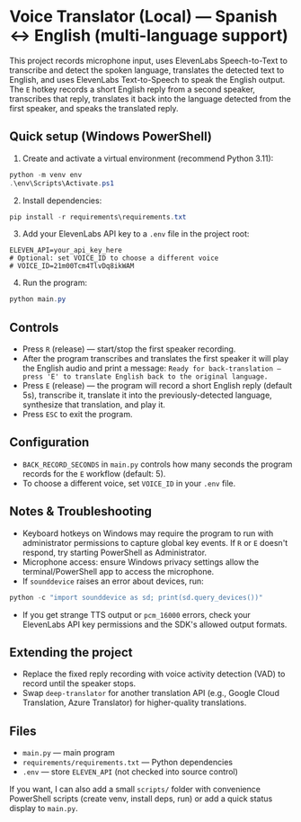 # Voice Translator (Local) — Spanish <-> English (multi-language support)

This project records microphone input, uses ElevenLabs Speech-to-Text to transcribe and detect the spoken language, translates the detected text to English, and uses ElevenLabs Text-to-Speech to speak the English output. The `E` hotkey records a short English reply from a second speaker, transcribes that reply, translates it back into the language detected from the first speaker, and speaks the translated reply.

## Quick setup (Windows PowerShell)
1. Create and activate a virtual environment (recommend Python 3.11):

```powershell
python -m venv env
.\env\Scripts\Activate.ps1
```

2. Install dependencies:

```powershell
pip install -r requirements\requirements.txt
```

3. Add your ElevenLabs API key to a `.env` file in the project root:

```
ELEVEN_API=your_api_key_here
# Optional: set VOICE_ID to choose a different voice
# VOICE_ID=21m00Tcm4TlvDq8ikWAM
```

4. Run the program:

```powershell
python main.py
```

## Controls
- Press `R` (release) — start/stop the first speaker recording.
- After the program transcribes and translates the first speaker it will play the English audio and print a message:
  `Ready for back-translation — press 'E' to translate English back to the original language.`
- Press `E` (release) — the program will record a short English reply (default 5s), transcribe it, translate it into the previously-detected language, synthesize that translation, and play it.
- Press `ESC` to exit the program.

## Configuration
- `BACK_RECORD_SECONDS` in `main.py` controls how many seconds the program records for the `E` workflow (default: 5).
- To choose a different voice, set `VOICE_ID` in your `.env` file.

## Notes & Troubleshooting
- Keyboard hotkeys on Windows may require the program to run with administrator permissions to capture global key events. If `R` or `E` doesn't respond, try starting PowerShell as Administrator.
- Microphone access: ensure Windows privacy settings allow the terminal/PowerShell app to access the microphone.
- If `sounddevice` raises an error about devices, run:

```powershell
python -c "import sounddevice as sd; print(sd.query_devices())"
```

- If you get strange TTS output or `pcm_16000` errors, check your ElevenLabs API key permissions and the SDK's allowed output formats.

## Extending the project
- Replace the fixed reply recording with voice activity detection (VAD) to record until the speaker stops.
- Swap `deep-translator` for another translation API (e.g., Google Cloud Translation, Azure Translator) for higher-quality translations.

## Files
- `main.py` — main program
- `requirements/requirements.txt` — Python dependencies
- `.env` — store `ELEVEN_API` (not checked into source control)

If you want, I can also add a small `scripts/` folder with convenience PowerShell scripts (create venv, install deps, run) or add a quick status display to `main.py`.
